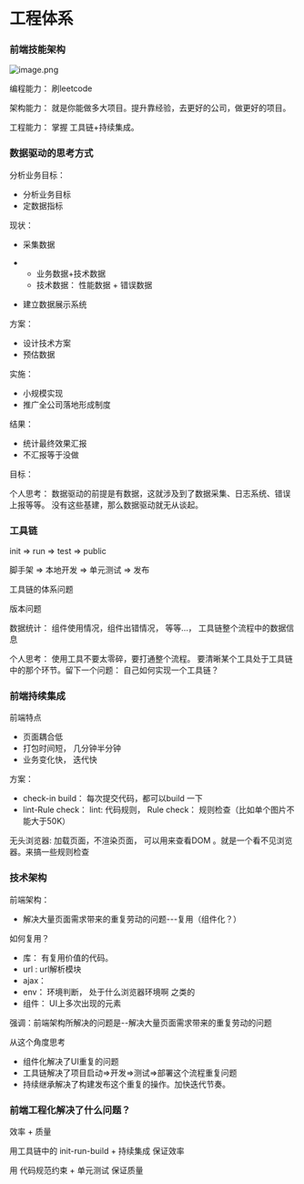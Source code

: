 # 工程体系

### 前端技能架构

![image.png](https://cdn.nlark.com/yuque/0/2020/png/1047643/1586955422083-e27595f1-2728-4fae-896c-6211dc073799.png)

编程能力： 刷leetcode

架构能力： 就是你能做多大项目。提升靠经验，去更好的公司，做更好的项目。

工程能力： 掌握 工具链+持续集成。

### 数据驱动的思考方式

分析业务目标：

- 分析业务目标
- 定数据指标

现状：

- 采集数据

- - 业务数据+技术数据
  - 技术数据： 性能数据 + 错误数据

- 建立数据展示系统

方案：

- 设计技术方案
- 预估数据

实施：

- 小规模实现
- 推广全公司落地形成制度

结果：

- 统计最终效果汇报
- 不汇报等于没做

目标：

个人思考： 数据驱动的前提是有数据，这就涉及到了数据采集、日志系统、错误上报等等。 没有这些基建，那么数据驱动就无从谈起。



### 工具链

init => run => test => public

脚手架 => 本地开发 => 单元测试 => 发布

工具链的体系问题

版本问题

数据统计： 组件使用情况，组件出错情况， 等等...， 工具链整个流程中的数据信息

个人思考： 使用工具不要太零碎，要打通整个流程。 要清晰某个工具处于工具链中的那个环节。留下一个问题： 自己如何实现一个工具链？

### 前端持续集成

前端特点

- 页面耦合低
- 打包时间短， 几分钟半分钟
- 业务变化快， 迭代快

方案：

- check-in build： 每次提交代码，都可以build 一下 
- lint-Rule check： lint: 代码规则， Rule check： 规则检查（比如单个图片不能大于50K）

无头浏览器: 加载页面，不渲染页面， 可以用来查看DOM 。就是一个看不见浏览器。来搞一些规则检查

### 技术架构

前端架构：

- 解决大量页面需求带来的重复劳动的问题---复用（组件化？）

如何复用？

- 库： 有复用价值的代码。
- url : url解析模块
- ajax： 
- env： 环境判断， 处于什么浏览器环境啊 之类的
- 组件： UI上多次出现的元素

强调：前端架构所解决的问题是--解决大量页面需求带来的重复劳动的问题

从这个角度思考

- 组件化解决了UI重复的问题
- 工具链解决了项目启动=>开发=>测试=>部署这个流程重复问题
- 持续继承解决了构建发布这个重复的操作。加快迭代节奏。

####  

### 前端工程化解决了什么问题？

效率 + 质量

用工具链中的 init-run-build + 持续集成 保证效率

用 代码规范约束 + 单元测试 保证质量 
